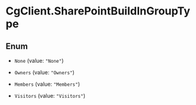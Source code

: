 # CgClient.SharePointBuildInGroupType

## Enum


* `None` (value: `"None"`)

* `Owners` (value: `"Owners"`)

* `Members` (value: `"Members"`)

* `Visitors` (value: `"Visitors"`)



